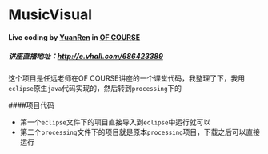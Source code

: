 # MusicVisual

#### Live coding by [YuanRen](http://yuanren.cc/) in [OF COURSE](http://www.ofcourse.io)
##### 讲座直播地址：http://e.vhall.com/686423389

这个项目是任远老师在OF COURSE讲座的一个课堂代码，我整理了下，我用`eclipse`原生`java`代码实现的，然后转到`processing`下的

####项目代码
* 第一个`eclipse`文件下的项目直接导入到`eclipse`中运行就可以
* 第二个`processing`文件下的项目就是原本`processing`项目，下载之后可以直接运行
